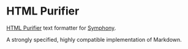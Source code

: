 # HTML Purifier

[HTML Purifier][1] text formatter for [Symphony][2].

A strongly specified, highly compatible implementation of Markdown.

[1]: http://commonmark.org
[2]: http://getsymphony.com
